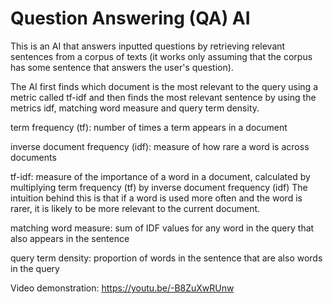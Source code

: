 # Question Answering (QA) AI

This is an AI that answers inputted questions by retrieving relevant sentences from a corpus of texts (it works only assuming that the corpus has some sentence that answers the user's question). 

The AI first finds which document is the most relevant to the query using a metric called tf-idf and then finds the most relevant sentence by using the metrics idf, matching word measure and query term density. 

term frequency (tf): number of times a term appears in a document

inverse document frequency (idf): measure of how rare a word is across documents

tf-idf: measure of the importance of a word in a document, calculated by multiplying term frequency (tf) by inverse document frequency (idf)
The intuition behind this is that if a word is used more often and the word is rarer, it is likely to be more relevant to the current document. 

matching word measure: sum of IDF values for any word in the query that also appears in the sentence

query term density: proportion of words in the sentence that are also words in the query

Video demonstration: https://youtu.be/-B8ZuXwRUnw
